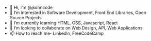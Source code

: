 - 👋 Hi, I’m @jkohncode
- 👀 I’m interested in Software Development, Front End Libraries, Open Source Projects
- 🌱 I’m currently learning HTML, CSS, Javascript, React
- 💞️ I’m looking to collaborate on Web Design, API, Web Applications
- 📫 How to reach me- LinkedIn, FreeCodeCamp

<!---
jkohncode/jkohncode is a ✨ special ✨ repository because its `README.md` (this file) appears on your GitHub profile.
You can click the Preview link to take a look at your changes.
--->
